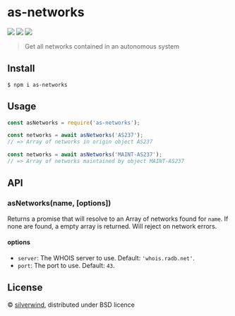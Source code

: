 # as-networks

[![](https://img.shields.io/npm/v/as-networks.svg?style=flat)](https://www.npmjs.org/package/as-networks) [![](https://img.shields.io/npm/dm/as-networks.svg)](https://www.npmjs.org/package/as-networks) [![](https://api.travis-ci.org/silverwind/as-networks.svg?style=flat)](https://travis-ci.org/silverwind/as-networks)

> Get all networks contained in an autonomous system

## Install

```
$ npm i as-networks
```

## Usage

```js
const asNetworks = require('as-networks');

const networks = await asNetworks('AS237');
// => Array of networks in origin object AS237

const networks = await asNetworks('MAINT-AS237');
// => Array of networks maintained by object MAINT-AS237
```

## API

### asNetworks(name, [options])

Returns a promise that will resolve to an Array of networks found for `name`. If none are found, a empty array is returned. Will reject on network errors.

#### options

 - `server`: The WHOIS server to use. Default: `'whois.radb.net'`.
 - `port`: The port to use. Default: `43`.

## License

© [silverwind](https://github.com/silverwind), distributed under BSD licence
